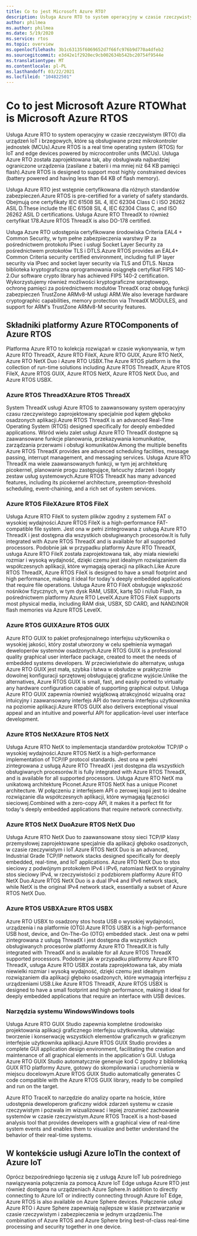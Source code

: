 ```yaml
---
title: Co to jest Microsoft Azure RTO?
description: Usługa Azure RTO to system operacyjny w czasie rzeczywistym (RTO) dla urządzeń IoT i brzegowych, które są obsługiwane przez mikrokontroler jednostek (MCUs).
author: philmea
ms.author: philmea
ms.date: 5/19/2020
ms.service: rtos
ms.topic: overview
ms.openlocfilehash: 3b1c63135f6069652d7f66fc976b9d770a4dfeb2
ms.sourcegitcommit: e3d42e1f2920ec9cb002634b542bc20754f9544e
ms.translationtype: MT
ms.contentlocale: pl-PL
ms.lasthandoff: 03/22/2021
ms.locfileid: "104822501"
---
```

# <a name="what-is-microsoft-azure-rtos"></a><span data-ttu-id="a3275-103">Co to jest Microsoft Azure RTO</span><span class="sxs-lookup"><span data-stu-id="a3275-103">What is Microsoft Azure RTOS</span></span>

<span data-ttu-id="a3275-104">Usługa Azure RTO to system operacyjny w czasie rzeczywistym (RTO) dla urządzeń IoT i brzegowych, które są obsługiwane przez mikrokontroler jednostek (MCUs).</span><span class="sxs-lookup"><span data-stu-id="a3275-104">Azure RTOS is a real time operating system (RTOS) for IoT and edge devices powered by microcontroller units (MCUs).</span></span> <span data-ttu-id="a3275-105">Usługa Azure RTO została zaprojektowana tak, aby obsługiwała najbardziej ograniczone urządzenia (zasilane z baterii i ma mniej niż 64 KB pamięci flash).</span><span class="sxs-lookup"><span data-stu-id="a3275-105">Azure RTOS is designed to support most highly constrained devices (battery powered and having less than 64 KB of flash memory).</span></span>
 
<span data-ttu-id="a3275-106">Usługa Azure RTO jest wstępnie certyfikowana dla różnych standardów zabezpieczeń.</span><span class="sxs-lookup"><span data-stu-id="a3275-106">Azure RTOS is pre-certified for a variety of safety standards.</span></span> <span data-ttu-id="a3275-107">Obejmują one certyfikaty IEC 61508 SIL 4, IEC 62304 Class C i ISO 26262 ASIL D.</span><span class="sxs-lookup"><span data-stu-id="a3275-107">These include the IEC 61508 SIL 4, IEC 62304 Class C, and ISO 26262 ASIL D certifications.</span></span> <span data-ttu-id="a3275-108">Usługa Azure RTO ThreadX to również certyfikat 178.</span><span class="sxs-lookup"><span data-stu-id="a3275-108">Azure RTOS ThreadX is also DO-178 certified.</span></span>

<span data-ttu-id="a3275-109">Usługa Azure RTO udostępnia certyfikowane środowiska Criteria EAL4 + Common Security, w tym pełne zabezpieczenia warstwy IP za pośrednictwem protokołu IPsec i usługi Socket Layer Security za pośrednictwem protokołów TLS i DTLS.</span><span class="sxs-lookup"><span data-stu-id="a3275-109">Azure RTOS provides an EAL4+ Common Criteria security certified environment, including full IP layer security via IPsec and socket layer security via TLS and DTLS.</span></span> <span data-ttu-id="a3275-110">Nasza biblioteka kryptograficzna oprogramowania osiągnęła certyfikat FIPS 140-2.</span><span class="sxs-lookup"><span data-stu-id="a3275-110">Our software crypto library has achieved FIPS 140-2 certification.</span></span> <span data-ttu-id="a3275-111">Wykorzystujemy również możliwości kryptograficzne sprzętowego, ochronę pamięci za pośrednictwem modułów ThreadX oraz obsługę funkcji zabezpieczeń TrustZone ARMv8-M usługi ARM.</span><span class="sxs-lookup"><span data-stu-id="a3275-111">We also leverage hardware cryptographic capabilities, memory protection via ThreadX MODULES, and support for ARM's TrustZone ARMv8-M security features.</span></span>

## <a name="components-of-azure-rtos"></a><span data-ttu-id="a3275-112">Składniki platformy Azure RTO</span><span class="sxs-lookup"><span data-stu-id="a3275-112">Components of Azure RTOS</span></span>

<span data-ttu-id="a3275-113">Platforma Azure RTO to kolekcja rozwiązań w czasie wykonywania, w tym Azure RTO ThreadX, Azure RTO FileX, Azure RTO GUIX, Azure RTO NetX, Azure RTO NetX Duo i Azure RTO USBX.</span><span class="sxs-lookup"><span data-stu-id="a3275-113">The Azure RTOS platform is the collection of run-time solutions including Azure RTOS ThreadX, Azure RTOS FileX, Azure RTOS GUIX, Azure RTOS NetX, Azure RTOS NetX Duo, and Azure RTOS USBX.</span></span>

### <a name="azure-rtos-threadx"></a><span data-ttu-id="a3275-114">Azure RTOS ThreadX</span><span class="sxs-lookup"><span data-stu-id="a3275-114">Azure RTOS ThreadX</span></span>

<span data-ttu-id="a3275-115">System ThreadX usługi Azure RTOS to zaawansowany system operacyjny czasu rzeczywistego zaprojektowany specjalnie pod kątem głęboko osadzonych aplikacji.</span><span class="sxs-lookup"><span data-stu-id="a3275-115">Azure RTOS ThreadX is an advanced Real-Time Operating System (RTOS) designed specifically for deeply embedded applications.</span></span> <span data-ttu-id="a3275-116">Wśród wielu zalet usługi Azure RTO ThreadX dostępne są zaawansowane funkcje planowania, przekazywania komunikatów, zarządzania przerwami i obsługi komunikatów.</span><span class="sxs-lookup"><span data-stu-id="a3275-116">Among the multiple benefits Azure RTOS ThreadX provides are advanced scheduling facilities, message passing, interrupt management, and messaging services.</span></span> <span data-ttu-id="a3275-117">Usługa Azure RTO ThreadX ma wiele zaawansowanych funkcji, w tym jej architekturę picokernel, planowanie progu zastępujące, łańcuchy zdarzeń i bogaty zestaw usług systemowych.</span><span class="sxs-lookup"><span data-stu-id="a3275-117">Azure RTOS ThreadX has many advanced features, including its picokernel architecture, preemption-threshold scheduling, event-chaining, and a rich set of system services.</span></span>

### <a name="azure-rtos-filex"></a><span data-ttu-id="a3275-118">Azure RTOS FileX</span><span class="sxs-lookup"><span data-stu-id="a3275-118">Azure RTOS FileX</span></span>

<span data-ttu-id="a3275-119">Usługa Azure RTO FileX to system plików zgodny z systemem FAT o wysokiej wydajności.</span><span class="sxs-lookup"><span data-stu-id="a3275-119">Azure RTOS FileX is a high-performance FAT-compatible file system.</span></span> <span data-ttu-id="a3275-120">Jest ona w pełni zintegrowana z usługą Azure RTO ThreadX i jest dostępna dla wszystkich obsługiwanych procesorów.</span><span class="sxs-lookup"><span data-stu-id="a3275-120">It is fully integrated with Azure RTOS ThreadX and is available for all supported processors.</span></span> <span data-ttu-id="a3275-121">Podobnie jak w przypadku platformy Azure RTO ThreadX, usługa Azure RTO FileX została zaprojektowana tak, aby miała niewielki rozmiar i wysoką wydajność, dzięki czemu jest idealnym rozwiązaniem dla współczesnych aplikacji, które wymagają operacji na plikach.</span><span class="sxs-lookup"><span data-stu-id="a3275-121">Like Azure RTOS ThreadX, Azure RTOS FileX is designed to have a small footprint and high performance, making it ideal for today's deeply embedded applications that require file operations.</span></span> <span data-ttu-id="a3275-122">Usługa Azure RTO FileX obsługuje większość nośników fizycznych, w tym dysk RAM, USBX, kartę SD i ni/lub Flash, za pośrednictwem platformy Azure RTO LevelX.</span><span class="sxs-lookup"><span data-stu-id="a3275-122">Azure RTOS FileX supports most physical media, including RAM disk, USBX, SD CARD, and NAND/NOR flash memories via Azure RTOS LevelX.</span></span>

### <a name="azure-rtos-guix"></a><span data-ttu-id="a3275-123">Azure RTOS GUIX</span><span class="sxs-lookup"><span data-stu-id="a3275-123">Azure RTOS GUIX</span></span>

<span data-ttu-id="a3275-124">Azure RTO GUIX to pakiet profesjonalnego interfejsu użytkownika o wysokiej jakości, który został utworzony w celu spełnienia wymagań deweloperów systemów osadzonych.</span><span class="sxs-lookup"><span data-stu-id="a3275-124">Azure RTOS GUIX is a professional quality graphical user interface package, created to meet the needs of embedded systems developers.</span></span> <span data-ttu-id="a3275-125">W przeciwieństwie do alternatyw, usługa Azure RTO GUIX jest mała, szybka i łatwa w obsłudze w praktycznie dowolnej konfiguracji sprzętowej obsługującej graficzne wyjście.</span><span class="sxs-lookup"><span data-stu-id="a3275-125">Unlike the alternatives, Azure RTOS GUIX is small, fast, and easily ported to virtually any hardware configuration capable of supporting graphical output.</span></span> <span data-ttu-id="a3275-126">Usługa Azure RTO GUIX zapewnia również wyjątkową atrakcyjność wizualną oraz intuicyjny i zaawansowany interfejs API do tworzenia interfejsu użytkownika na poziomie aplikacji.</span><span class="sxs-lookup"><span data-stu-id="a3275-126">Azure RTOS GUIX also delivers exceptional visual appeal and an intuitive and powerful API for application-level user interface development.</span></span>

### <a name="azure-rtos-netx"></a><span data-ttu-id="a3275-127">Azure RTOS NetX</span><span class="sxs-lookup"><span data-stu-id="a3275-127">Azure RTOS NetX</span></span>

<span data-ttu-id="a3275-128">Usługa Azure RTO NetX to implementacja standardów protokołów TCP/IP o wysokiej wydajności.</span><span class="sxs-lookup"><span data-stu-id="a3275-128">Azure RTOS NetX is a high-performance implementation of TCP/IP protocol standards.</span></span> <span data-ttu-id="a3275-129">Jest ona w pełni zintegrowana z usługą Azure RTO ThreadX i jest dostępna dla wszystkich obsługiwanych procesorów.</span><span class="sxs-lookup"><span data-stu-id="a3275-129">It is fully integrated with Azure RTOS ThreadX, and is available for all supported processors.</span></span> <span data-ttu-id="a3275-130">Usługa Azure RTO NetX ma unikatową architekturę Piconet.</span><span class="sxs-lookup"><span data-stu-id="a3275-130">Azure RTOS NetX has a unique Piconet architecture.</span></span> <span data-ttu-id="a3275-131">W połączeniu z interfejsem API o zerowej kopii jest to idealne rozwiązanie dla współczesnych aplikacji, które wymagają łączności sieciowej.</span><span class="sxs-lookup"><span data-stu-id="a3275-131">Combined with a zero-copy API, it makes it a perfect fit for today's deeply embedded applications that require network connectivity.</span></span>

### <a name="azure-rtos-netx-duo"></a><span data-ttu-id="a3275-132">Azure RTOS NetX Duo</span><span class="sxs-lookup"><span data-stu-id="a3275-132">Azure RTOS NetX Duo</span></span>

<span data-ttu-id="a3275-133">Usługa Azure RTO NetX Duo to zaawansowane stosy sieci TCP/IP klasy przemysłowej zaprojektowane specjalnie dla aplikacji głęboko osadzonych, w czasie rzeczywistym i IoT.</span><span class="sxs-lookup"><span data-stu-id="a3275-133">Azure RTOS NetX Duo is an advanced, Industrial Grade TCP/IP network stacks designed specifically for deeply embedded, real-time, and IoT applications.</span></span> <span data-ttu-id="a3275-134">Azure RTO NetX Duo to stos sieciowy z podwójnym protokołem IPv4 i IPv6, natomiast NetX to oryginalny stos sieciowy IPv4, w rzeczywistości z podzbiorem platformy Azure RTO NetX Duo.</span><span class="sxs-lookup"><span data-stu-id="a3275-134">Azure RTOS NetX Duo is a dual IPv4 and IPv6 network stack, while NetX is the original IPv4 network stack, essentially a subset of Azure RTOS NetX Duo.</span></span>

### <a name="azure-rtos-usbx"></a><span data-ttu-id="a3275-135">Azure RTOS USBX</span><span class="sxs-lookup"><span data-stu-id="a3275-135">Azure RTOS USBX</span></span>

<span data-ttu-id="a3275-136">Azure RTO USBX to osadzony stos hosta USB o wysokiej wydajności, urządzenia i na platformie (OTG).</span><span class="sxs-lookup"><span data-stu-id="a3275-136">Azure RTOS USBX is a high-performance USB host, device, and On-The-Go (OTG) embedded stack.</span></span> <span data-ttu-id="a3275-137">Jest ona w pełni zintegrowana z usługą ThreadX i jest dostępna dla wszystkich obsługiwanych procesorów platformy Azure RTO ThreadX.</span><span class="sxs-lookup"><span data-stu-id="a3275-137">It is fully integrated with ThreadX and is available for all Azure RTOS ThreadX supported processors.</span></span> <span data-ttu-id="a3275-138">Podobnie jak w przypadku platformy Azure RTO ThreadX, usługa Azure RTO USBX została zaprojektowana tak, aby miała niewielki rozmiar i wysoką wydajność, dzięki czemu jest idealnym rozwiązaniem dla aplikacji głęboko osadzonych, które wymagają interfejsu z urządzeniami USB.</span><span class="sxs-lookup"><span data-stu-id="a3275-138">Like Azure RTOS ThreadX, Azure RTOS USBX is designed to have a small footprint and high performance, making it ideal for deeply embedded applications that require an interface with USB devices.</span></span>

### <a name="windows-tools"></a><span data-ttu-id="a3275-139">Narzędzia systemu Windows</span><span class="sxs-lookup"><span data-stu-id="a3275-139">Windows tools</span></span>

<span data-ttu-id="a3275-140">Usługa Azure RTO GUIX Studio zapewnia kompletne środowisko projektowania aplikacji graficznego interfejsu użytkownika, ułatwiając tworzenie i konserwację wszystkich elementów graficznych w graficznym interfejsie użytkownika aplikacji.</span><span class="sxs-lookup"><span data-stu-id="a3275-140">Azure RTOS GUIX Studio provides a complete GUI application design environment, facilitating the creation and maintenance of all graphical elements in the application's GUI.</span></span> <span data-ttu-id="a3275-141">Usługa Azure RTO GUIX Studio automatycznie generuje kod C zgodny z biblioteką GUIX RTO platformy Azure, gotowy do skompilowania i uruchomienia w miejscu docelowym.</span><span class="sxs-lookup"><span data-stu-id="a3275-141">Azure RTOS GUIX Studio automatically generates C code compatible with the Azure RTOS GUIX library, ready to be compiled and run on the target.</span></span>

<span data-ttu-id="a3275-142">Azure RTO TraceX to narzędzie do analizy oparte na hoście, które udostępnia deweloperom graficzny widok zdarzeń systemu w czasie rzeczywistym i pozwala im wizualizować i lepiej zrozumieć zachowanie systemów w czasie rzeczywistym.</span><span class="sxs-lookup"><span data-stu-id="a3275-142">Azure RTOS TraceX is a host-based analysis tool that provides developers with a graphical view of real-time system events and enables them to visualize and better understand the behavior of their real-time systems.</span></span>

## <a name="in-the-context-of-azure-iot"></a><span data-ttu-id="a3275-143">W kontekście usługi Azure IoT</span><span class="sxs-lookup"><span data-stu-id="a3275-143">In the context of Azure IoT</span></span>

<span data-ttu-id="a3275-144">Oprócz bezpośredniego łączenia się z usługą Azure IoT lub pośredniego nawiązywania połączenia za pomocą Azure IoT Edge usługa Azure RTO jest również dostępna na urządzeniach Azure Sphere.</span><span class="sxs-lookup"><span data-stu-id="a3275-144">In addition to directly connecting to Azure IoT or indirectly connecting through Azure IoT Edge, Azure RTOS is also available on Azure Sphere devices.</span></span> <span data-ttu-id="a3275-145">Połączenie usługi Azure RTO i Azure Sphere zapewniają najlepsze w klasie przetwarzanie w czasie rzeczywistym i zabezpieczenia w jednym urządzeniu.</span><span class="sxs-lookup"><span data-stu-id="a3275-145">The combination of Azure RTOS and Azure Sphere bring best-of-class real-time processing and security together in one device.</span></span>
